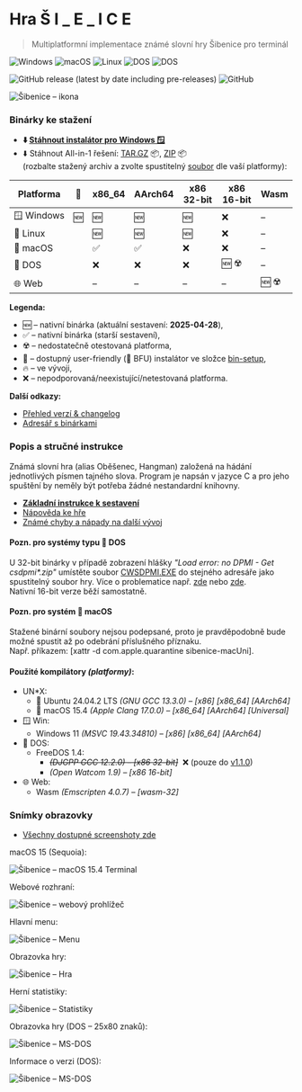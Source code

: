 # Hra Š I _ E _ I C E

> Multiplatformní implementace známé slovní hry Šibenice pro terminál

![Windows](https://img.shields.io/badge/OS-Windows-lightgrey?logo=pcgamingwiki&logoColor=white)
![macOS](https://img.shields.io/badge/OS-macOS-black?logo=apple&logoColor=white)
![Linux](https://img.shields.io/badge/OS-Linux-black?logo=linux&logoColor=white)
![DOS](https://img.shields.io/badge/OS-DOS-lightgrey?logo=d&logoColor=white)
![DOS](https://img.shields.io/badge/Web-Assembly-654FF0?logo=webassembly&logoColor=white)

![GitHub release (latest by date including pre-releases)](https://img.shields.io/github/v/release/ma-ta/hra-sibenice?include_prereleases)
![GitHub](https://img.shields.io/github/license/ma-ta/hra-sibenice)

![Šibenice – ikona](/res/github.png)


### Binárky ke stažení

- **⬇️&nbsp;[Stáhnout instalátor pro Windows&nbsp;🪟](//github.com/ma-ta/hra-sibenice/releases/download/v1.2.0/sibenice-setupwin.exe)**
- ⬇️&nbsp;Stáhnout All-in-1 řešení: 
  [TAR.GZ](//github.com/ma-ta/hra-sibenice/releases/download/v1.2.0/sibenice-bin.tar.gz)&nbsp;📦, 
  [ZIP](//github.com/ma-ta/hra-sibenice/releases/download/v1.2.0/sibenice-bin.zip)&nbsp;📦<br>
  (rozbalte stažený archiv a zvolte spustitelný [soubor](https://github.com/ma-ta/hra-sibenice/blob/v1.2.0/bin) dle vaší platformy):

| Platforma       | 💽 | x86_64       | AArch64       | x86 32-bit     | x86 16-bit  | Wasm
|-----------------|----|--------------|---------------|----------------|--------------|------------
| 🪟&nbsp;Windows | 🆕 | 🆕           | 🆕            | 🆕            | ❌          | &ndash;
| 🐧&nbsp;Linux   |    | 🆕           | 🆕            | 🆕            | ❌          | &ndash;
| 🍎&nbsp;macOS   |    | ✅           | ✅            | ❌            | ❌          | &ndash;
| 💾&nbsp;DOS     |    | ❌           | ❌            | ❌            | 🆕 ☢️       | &ndash;
| 🌐&nbsp;Web     |    | &ndash;      | &ndash;       | &ndash;        | &ndash;     | 🆕 ☢️

**Legenda:**
  - 🆕&nbsp;&ndash;&nbsp;nativní binárka (aktuální sestavení:&nbsp;**2025-04-28**),
  - ✅&nbsp;&ndash;&nbsp;nativní binárka (starší sestavení),
  - ☢️&nbsp;&ndash;&nbsp;nedostatečně otestovaná platforma,
  - 💽&nbsp;&ndash;&nbsp;dostupný user-friendly (🐤&nbsp;BFU) instalátor ve složce [bin-setup](https://github.com/ma-ta/hra-sibenice/tree/v1.2.0/bin-setup),
  - 🔥&nbsp;&ndash;&nbsp;ve vývoji,
  - ❌&nbsp;&ndash;&nbsp;nepodporovaná/neexistující/netestovaná platforma.

**Další odkazy:**
- [Přehled verzí &amp; changelog](//github.com/ma-ta/hra-sibenice/releases)
- [Adresář s binárkami](https://github.com/ma-ta/hra-sibenice/tree/v1.2.0/bin)


### Popis a stručné instrukce
Známá slovní hra (alias Oběšenec, Hangman) založená na hádání jednotlivých písmen tajného slova.
Program je napsán v jazyce C a pro jeho spuštění by neměly být potřeba žádné nestandardní knihovny.

- **[Základní instrukce k sestavení](https://github.com/ma-ta/hra-sibenice/blob/v1.2.0/how_make.md)**
- [Nápověda ke hře](https://github.com/ma-ta/hra-sibenice/blob/v1.2.0/res/napoveda.md)
- [Známé chyby a nápady na další vývoj](https://github.com/ma-ta/hra-sibenice/blob/v1.2.0/res/poznamky.md)

#### Pozn. pro systémy typu 💾&nbsp;DOS
U 32-bit binárky v případě zobrazení hlášky *"Load error: no DPMI - Get csdpmi\*.zip"* umístěte soubor [CWSDPMI.EXE](/bin/CWSDPMI.EXE) do stejného adresáře jako spustitelný soubor hry. Více o problematice např. [zde](//en.wikipedia.org/wiki/CWSDPMI) nebo [zde](https://sandmann.dotster.com/cwsdpmi/).  
Nativní 16-bit verze běží samostatně.

#### Pozn. pro systém 🍎&nbsp;macOS
Stažené binární soubory nejsou podepsané, proto je pravděpodobně bude možné spustit až po odebrání příslušného příznaku.<br>
Např. příkazem: [xattr -d com.apple.quarantine sibenice-macUni].

#### Použité kompilátory *(platformy)*:
- UN*X:
  - 🐧&nbsp;Ubuntu 24.04.2 LTS *(GNU GCC 13.3.0) &ndash; [x86] [x86_64] [AArch64]*
  - 🍎&nbsp;macOS 15.4 *(Apple Clang 17.0.0) &ndash; [x86_64] [AArch64] [Universal]*
- 🪟&nbsp;Win:
  - Windows 11 *(MSVC 19.43.34810) &ndash; [x86] [x86_64] [AArch64]*
- 💾&nbsp;DOS:
  - FreeDOS 1.4:
    - *~~(DJGPP GCC 12.2.0) &ndash; [x86 32-bit]~~*&nbsp;&nbsp;❌&nbsp;(pouze do [v1.1.0](https://github.com/ma-ta/hra-sibenice/releases/tag/v1.1.0))
    - *(Open Watcom 1.9) &ndash; [x86 16-bit]*
- 🌐&nbsp;Web:
  - Wasm *(Emscripten 4.0.7) &ndash; [wasm-32]*

### Snímky obrazovky

- [Všechny dostupné screenshoty zde](https://github.com/ma-ta/hra-sibenice/tree/v1.2.0/res/screenshots)

macOS 15 (Sequoia):

![Šibenice&nbsp;&ndash;&nbsp;macOS 15.4 Terminal](/res/screenshots/hra-macos.png)

Webové rozhraní:

![Šibenice&nbsp;&ndash;&nbsp;webový prohlížeč](/res/screenshots/hra-web.png)

Hlavní menu:

![Šibenice&nbsp;&ndash;&nbsp;Menu](/res/screenshots/menu.png)

Obrazovka hry:

![Šibenice&nbsp;&ndash;&nbsp;Hra](/res/screenshots/hra.png)

Herní statistiky:

![Šibenice&nbsp;&ndash;&nbsp;Statistiky](/res/screenshots/kronika.png)

Obrazovka hry (DOS – 25x80 znaků):

![Šibenice&nbsp;&ndash;&nbsp;MS-DOS](res/screenshots/hra-dos.png)

Informace o verzi (DOS):

![Šibenice&nbsp;&ndash;&nbsp;MS-DOS](res/screenshots/prepinace-dos.png)
